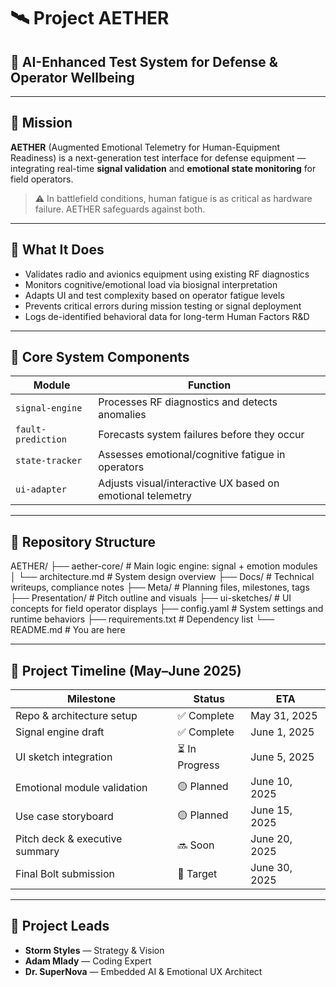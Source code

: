 # 🛰️ Project AETHER

## 🔹 AI-Enhanced Test System for Defense & Operator Wellbeing

---

## 🎯 Mission

**AETHER** (Augmented Emotional Telemetry for Human-Equipment Readiness) is a next-generation test interface for defense equipment — integrating real-time **signal validation** and **emotional state monitoring** for field operators.

> ⚠️ In battlefield conditions, human fatigue is as critical as hardware failure. AETHER safeguards against both.

---

## 🧰 What It Does

- Validates radio and avionics equipment using existing RF diagnostics  
- Monitors cognitive/emotional load via biosignal interpretation  
- Adapts UI and test complexity based on operator fatigue levels  
- Prevents critical errors during mission testing or signal deployment  
- Logs de-identified behavioral data for long-term Human Factors R&D  

---

## 🔧 Core System Components

| Module            | Function                                                                 |
|------------------|--------------------------------------------------------------------------|
| `signal-engine`   | Processes RF diagnostics and detects anomalies                           |
| `fault-prediction`| Forecasts system failures before they occur                              |
| `state-tracker`   | Assesses emotional/cognitive fatigue in operators                        |
| `ui-adapter`      | Adjusts visual/interactive UX based on emotional telemetry               |

---

## 📁 Repository Structure
AETHER/
├── aether-core/ # Main logic engine: signal + emotion modules
│ └── architecture.md # System design overview
├── Docs/ # Technical writeups, compliance notes
├── Meta/ # Planning files, milestones, tags
├── Presentation/ # Pitch outline and visuals
├── ui-sketches/ # UI concepts for field operator displays
├── config.yaml # System settings and runtime behaviors
├── requirements.txt # Dependency list
└── README.md # You are here

---

## 📅 Project Timeline (May–June 2025)

| Milestone                     | Status     | ETA          |
|------------------------------|------------|--------------|
| Repo & architecture setup    | ✅ Complete | May 31, 2025 |
| Signal engine draft          | ✅ Complete | June 1, 2025 |
| UI sketch integration        | ⏳ In Progress | June 5, 2025 |
| Emotional module validation  | 🟡 Planned | June 10, 2025 |
| Use case storyboard          | 🟡 Planned | June 15, 2025 |
| Pitch deck & executive summary | 🔜 Soon | June 20, 2025 |
| Final Bolt submission        | 🏁 Target | June 30, 2025 |

---

## 👥 Project Leads

- **Storm Styles** —  Strategy & Vision
- **Adam Mlady** —  Coding Expert
- **Dr. SuperNova** — Embedded AI & Emotional UX Architect  

